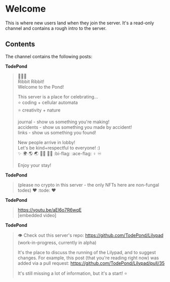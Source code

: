 # Welcome

This is where new users land when they join the server. It's a read-only channel and contains a rough intro to the server.

## Contents

The channel contains the following posts:

**TodePond**
> 🌱🐸🌱<br>
> Ribbit Ribbit!<br>
> Welcome to the Pond!<br>
> 
> This server is a place for celebrating...<br>
> ⭐ coding + cellular automata<br>
> ⭐ creativity + nature<br>
> 
> ⁠journal - show us something you're making!<br>
> ⁠accidents - show us something you made by accident!<br>
> ⁠links - show us something you found!<br>
> 
> New people arrive in ⁠lobby!<br>
> Let's be kind+respectful to everyone! :)<br>
> ✨ 🌍 🌎 🌏 🏳️‍🌈 🏳️‍⚧️ :bi-flag: :ace-flag: ♀️ ♾️
> 
> Enjoy your stay! 

**TodePond**
> (please no crypto in this server - the only NFTs here are non-fungal todes)  ❤ :tode: ❤

**TodePond**
> https://youtu.be/aEl6o7R6wqE <br>
> [embedded video]

**TodePond**
> 👁️ Check out this server's repo: https://github.com/TodePond/Lilypad <br>
> (work-in-progress, currently in alpha)
>
> It's the place to discuss the running of the Lilypad, and to suggest changes. For example, this post (that you're reading right now) was added via a pull request: https://github.com/TodePond/Lilypad/pull/35
>
> It's still missing a lot of information, but it's a start! ⭐
